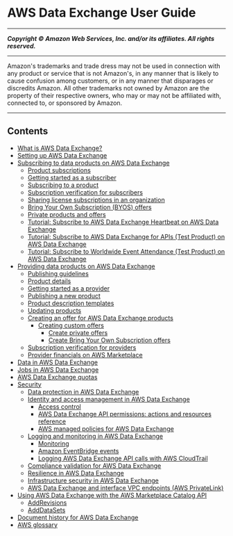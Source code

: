 # AWS Data Exchange User Guide 

-----
*****Copyright &copy; Amazon Web Services, Inc. and/or its affiliates. All rights reserved.*****

-----
Amazon's trademarks and trade dress may not be used in 
     connection with any product or service that is not Amazon's, 
     in any manner that is likely to cause confusion among customers, 
     or in any manner that disparages or discredits Amazon. All other 
     trademarks not owned by Amazon are the property of their respective
     owners, who may or may not be affiliated with, connected to, or 
     sponsored by Amazon.

-----
## Contents
+ [What is AWS Data Exchange?](what-is.md)
+ [Setting up AWS Data Exchange](setting-up.md)
+ [Subscribing to data products on AWS Data Exchange](subscribe-to-data-sets.md)
   + [Product subscriptions](product-subscriptions.md)
   + [Getting started as a subscriber](subscriber-getting-started.md)
   + [Subscribing to a product](subscribing-to-product.md)
   + [Subscription verification for subscribers](subscription-verification-sub.md)
   + [Sharing license subscriptions in an organization](organizations-sharing.md)
   + [Bring Your Own Subscription (BYOS) offers](subscribe-to-byos-offer.md)
   + [Private products and offers](subscribe-to-private-offer.md)
   + [Tutorial: Subscribe to AWS Data Exchange Heartbeat on AWS Data Exchange](heartbeat.md)
   + [Tutorial: Subscribe to AWS Data Exchange for APIs (Test Product) on AWS Data Exchange](subscriber-tutorial-api-product.md)
   + [Tutorial: Subscribe to Worldwide Event Attendance (Test Product) on AWS Data Exchange](subscriber-tutorial-RS-product.md)
+ [Providing data products on AWS Data Exchange](providing-data-sets.md)
   + [Publishing guidelines](publishing-guidelines.md)
   + [Product details](product-details.md)
   + [Getting started as a provider](provider-getting-started.md)
   + [Publishing a new product](publishing-products.md)
   + [Product description templates](product-description-templates.md)
   + [Updating products](updating-products.md)
   + [Creating an offer for AWS Data Exchange products](prepare-offers.md)
      + [Creating custom offers](create-custom-offers.md)
         + [Create private offers](private-offer-configuration.md)
         + [Create Bring Your Own Subscription offers](create-byos-offers.md)
   + [Subscription verification for providers](subscription-verification-pro.md)
   + [Provider financials on AWS Marketplace](provider-financials.md)
+ [Data in AWS Data Exchange](data-sets.md)
+ [Jobs in AWS Data Exchange](jobs.md)
+ [AWS Data Exchange quotas](limits.md)
+ [Security](security.md)
   + [Data protection in AWS Data Exchange](data-protection.md)
   + [Identity and access management in AWS Data Exchange](auth-access.md)
      + [Access control](access-control.md)
      + [AWS Data Exchange API permissions: actions and resources reference](api-permissions-ref.md)
      + [AWS managed policies for AWS Data Exchange](security-iam-awsmanpol.md)
   + [Logging and monitoring in AWS Data Exchange](logging-and-monitoring.md)
      + [Monitoring](monitoring-overview.md)
      + [Amazon EventBridge events](cloudwatch-events.md)
      + [Logging AWS Data Exchange API calls with AWS CloudTrail](logging-api-calls-with-cloudtrail.md)
   + [Compliance validation for AWS Data Exchange](compliance-program-info.md)
   + [Resilience in AWS Data Exchange](disaster-recovery-resiliency.md)
   + [Infrastructure security in AWS Data Exchange](infrastructure-security.md)
   + [AWS Data Exchange and interface VPC endpoints (AWS PrivateLink)](vpc-interface-endpoints.md)
+ [Using AWS Data Exchange with the AWS Marketplace Catalog API](appendices.md)
   + [AddRevisions](add-revisions.md)
   + [AddDataSets](add-data-sets.md)
+ [Document history for AWS Data Exchange](doc-history.md)
+ [AWS glossary](glossary.md)